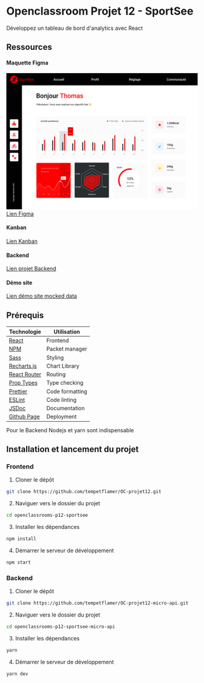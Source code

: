 # Openclassroom Projet 12 - SportSee

Développez un tableau de bord d'analytics avec React

## Ressources

#### Maquette Figma

![maquette](https://github.com/tempetflamer/Assets/blob/main/oc/oc12/maquette.jpg?raw=true)
[Lien Figma](https://tempetflamer.github.io/OC-projet12/)

#### Kanban

[Lien Kanban](https://openclassrooms.notion.site/Tableau-de-bord-SportSee-6686aa4b5f44417881a4884c9af5669e)

#### Backend

[Lien projet Backend](https://github.com/tempetflamer/sportsee-micro-api)

#### Démo site

[Lien démo site mocked data](https://github.com/tempetflamer/OC-projet12)

## Prérequis

| Technologie                                                | Utilisation     |
| ---------------------------------------------------------- | --------------- |
| [React](https://reactjs.org/)                              | Frontend        |
| [NPM](https://www.npmjs.com/)                              | Packet manager  |
| [Sass](https://sass-lang.com/)                             | Styling         |
| [Recharts.js](https://recharts.org/en-US/)                 | Chart Library   |
| [React Router](https://reactrouter.com/)                   | Routing         |
| [Prop Types](https://www.npmjs.com/package/prop-types)     | Type checking   |
| [Prettier](https://prettier.io/)                           | Code formatting |
| [ESLint](https://eslint.org/)                              | Code linting    |
| [JSDoc](https://jsdoc.app/)                                | Documentation   |
| [Github Page](https://tempetflamer.github.io/OC-projet12/) | Deployment      |

Pour le Backend Nodejs et yarn sont indispensable

## Installation et lancement du projet

### Frontend

1. Cloner le dépôt

```bash
git clone https://github.com/tempetflamer/OC-projet12.git
```

2. Naviguer vers le dossier du projet

```bash
cd openclassrooms-p12-sportsee
```

3. Installer les dépendances

```bash
npm install
```

4. Démarrer le serveur de développement

```bash
npm start
```

### Backend

1. Cloner le dépôt

```bash
git clone https://github.com/tempetflamer/OC-projet12-micro-api.git
```

2. Naviguer vers le dossier du projet

```bash
cd openclassrooms-p12-sportsee-micro-api
```

3. Installer les dépendances

```bash
yarn
```

4. Démarrer le serveur de développement

```bash
yarn dev
```
